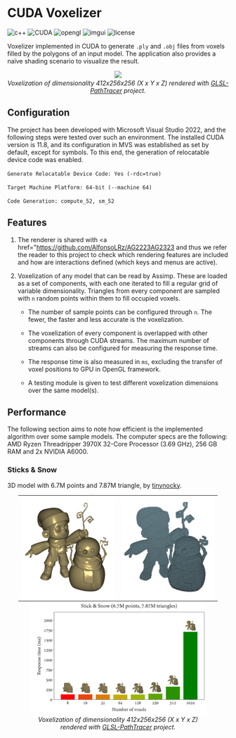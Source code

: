 # CUDA Voxelizer

![c++](https://img.shields.io/github/languages/top/AlfonsoLRz/CUDAVoxelizer) 
![CUDA](https://img.shields.io/badge/cuda-11.8-orange.svg) 
![opengl](https://img.shields.io/badge/opengl-4.5-red.svg) 
![imgui](https://img.shields.io/badge/imgui-1.82-green.svg) 
![license](https://img.shields.io/badge/license-MIT-blue.svg)

Voxelizer implemented in CUDA to generate `.ply` and `.obj` files from voxels filled by the polygons of an input model. The application also provides a naïve shading scenario to visualize the result.

<p align="center">
    <img src="readme_assets/voxels_pawnmate.png"/></br>
    <em>Voxelization of dimensionality 412x256x256 (X x Y x Z) rendered with <a href="https://github.com/knightcrawler25">GLSL-PathTracer</a> project.</em>
</p>

## Configuration

The project has been developed with Microsoft Visual Studio 2022, and the following steps were tested over such an environment. The installed CUDA version is 11.8, and its configuration in MVS was established as set by default, except for symbols. To this end, the generation of relocatable device code was enabled. 

`Generate Relocatable Device Code: Yes (-rdc=true)`

`Target Machine Platform: 64-bit (--machine 64)`

`Code Generation: compute_52, sm_52`

## Features

1. The renderer is shared with <a href="https://github.com/AlfonsoLRz/AG2223AG2323</a> and thus we refer the reader to this project to check which rendering features are included and how are interactions defined (which keys and menus are active).

2. Voxelization of any model that can be read by Assimp. These are loaded as a set of components, with each one iterated to fill a regular grid of variable dimensionality. Triangles from every component are sampled with `n` random points within them to fill occupied voxels.
    - The number of sample points can be configured through `n`. The fewer, the faster and less accurate is the voxelization.

    - The voxelization of every component is overlapped with other components through CUDA streams. The maximum number of streams can also be configured for measuring the response time. 

    - The response time is also measured in `ms`, excluding the transfer of voxel positions to GPU in OpenGL framework.
    
    - A testing module is given to test different voxelization dimensions over the same model(s).

## Performance

The following section aims to note how efficient is the implemented algorithm over some sample models. The computer specs are the following: AMD Ryzen Threadripper 3970X 32-Core Processor (3.69 GHz), 256 GB RAM and 2x NVIDIA A6000.

### Sticks & Snow

3D model with 6.7M points and 7.87M triangle, by <a href="https://tinynocky.gumroad.com/">tinynocky</a>.

<table style="margin:auto; width:90%">
<tr>
    <td>
        <img align="center" src="readme_assets/sticks_diffuse.png"/>
    </td>
    <td>
        <img src="readme_assets/sticks_voxels.png"/>
    </td>
</tr>
</table>

<p align="center" style="width:80%; margin:auto;">
    <img src="readme_assets/ms_sticks.png"/></br>
    <em>Voxelization of dimensionality 412x256x256 (X x Y x Z) rendered with <a href="https://github.com/knightcrawler25/">GLSL-PathTracer</a> project.</em>
</p>

